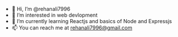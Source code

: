 - 👋 Hi, I’m @rehanali7996
- 👀 I’m interested in web devlopment
- 🌱 I’m currently learning Reactjs and basics of Node and Expressjs 
- 📫 You can reach me at rehanali7996@gmail.com

<!---
rehanali7996/rehanali7996 is a ✨ special ✨ repository because its `README.md` (this file) appears on your GitHub profile.
You can click the Preview link to take a look at your changes.
--->
